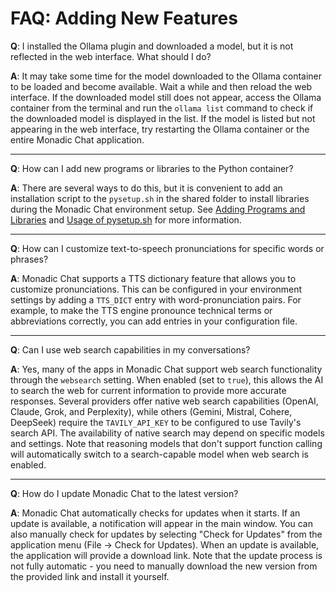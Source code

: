 # FAQ: Adding New Features

**Q**: I installed the Ollama plugin and downloaded a model, but it is not reflected in the web interface. What should I do?

**A**: It may take some time for the model downloaded to the Ollama container to be loaded and become available. Wait a while and then reload the web interface. If the downloaded model still does not appear, access the Ollama container from the terminal and run the `ollama list` command to check if the downloaded model is displayed in the list. If the model is listed but not appearing in the web interface, try restarting the Ollama container or the entire Monadic Chat application.

---

**Q**: How can I add new programs or libraries to the Python container?

**A**: There are several ways to do this, but it is convenient to add an installation script to the `pysetup.sh` in the shared folder to install libraries during the Monadic Chat environment setup. See [Adding Programs and Libraries](../docker-integration/python-container.md#adding-programs-and-libraries) and [Usage of pysetup.sh](../docker-integration/python-container.md#usage-of-pysetupsh) for more information.

---

**Q**: How can I customize text-to-speech pronunciations for specific words or phrases?

**A**: Monadic Chat supports a TTS dictionary feature that allows you to customize pronunciations. This can be configured in your environment settings by adding a `TTS_DICT` entry with word-pronunciation pairs. For example, to make the TTS engine pronounce technical terms or abbreviations correctly, you can add entries in your configuration file.

---

**Q**: Can I use web search capabilities in my conversations?

**A**: Yes, many of the apps in Monadic Chat support web search functionality through the `websearch` setting. When enabled (set to `true`), this allows the AI to search the web for current information to provide more accurate responses. Several providers offer native web search capabilities (OpenAI, Claude, Grok, and Perplexity), while others (Gemini, Mistral, Cohere, DeepSeek) require the `TAVILY_API_KEY` to be configured to use Tavily's search API. The availability of native search may depend on specific models and settings. Note that reasoning models that don't support function calling will automatically switch to a search-capable model when web search is enabled.

---

**Q**: How do I update Monadic Chat to the latest version?

**A**: Monadic Chat automatically checks for updates when it starts. If an update is available, a notification will appear in the main window. You can also manually check for updates by selecting "Check for Updates" from the application menu (File → Check for Updates). When an update is available, the application will provide a download link. Note that the update process is not fully automatic - you need to manually download the new version from the provided link and install it yourself.
